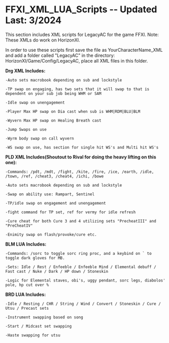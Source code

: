 # FFXI_XML_LUA_Scripts -- Updated Last: 3/2024
This section includes XML scripts for LegacyAC for the game FFXI.
Note: These XMLs do work on HorizonXI.

In order to use these scripts first save the file as YourCharacterName_XML and add a folder called "LegacyAC" in the directory: HorizonXI/Game/Config/LegacyAC, place all XML files in this folder. 


**Drg XML Includes:**

    -Auto sets macrobook depending on sub and lockstyle

    -TP swap on engaging, has two sets that it will swap to that is dependent on your sub job being WHM or SAM

    -Idle swap on unengagement

    -Player Max HP swap on Dia cast when sub is WHM|RDM|BLU|BLM

    -Wyvern Max HP swap on Healing Breath cast

    -Jump Swaps on use

    -Wyrm body swap on call wyvern

    -WS swap on use, has section for single hit WS's and Multi hit WS's 

    

**PLD XML Includes(Shoutout to Rival for doing the heavy lifting on this one):**

    -Commands: /pdt, /mdt, /fight, /kite, /fire, /ice, /earth, /idle, /town, /ref, /cheat3, /cheat4, /ichi, /bowe
    
    -Auto sets macrobook depending on sub and lockstyle
  
    -Swap on ability use: Rampart, Sentinel
  
    -TP/idle swap on engagement and unengagement

    -fight command for TP set, ref for vermy for idle refresh

    -Cure cheat for both Cure 3 and 4 utilizing sets "PrecheatIII" and "PreCheatIV"

    -Enimity swap on flash/provoke/cure etc.

**BLM LUA Includes:**

    -Commands: /sorc to toggle sorc ring proc, and a keybind on ` to toggle dark gloves for MB.
  
    -Sets: Idle / Rest / Enfeeble / Enfeeble Mind / Elemental debuff / Fast cast / Nuke / Dark / HP down / Stoneskin
  
    -Logic for Elemental staves, obi's, uggy pendant, sorc legs, diabolos' pole, hp cut over %
    

**BRD LUA Includes:**

    -Idle / Resting / CHR / String / Wind / Convert / Stoneskin / Cure / Utsu / Precast sets
  
    -Instrument swapping based on song
  
    -Start / Midcast set swapping
  
    -Haste swapping for utsu

